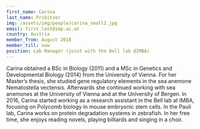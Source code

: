 ```yaml
---
first_name: Carina
last_name: Pribitzer
img: /assets/img/people/carina_small2.jpg
email: first.last@imp.ac.at
country: Austria
member_from: August 2018
member_till: now
position: Lab Manager (joint with the Bell lab @IMBA)
---
```

Carina obtained a BSc in Biology (2011) and a MSc in Genetics and Developmental Biology (2014) from the University of Vienna. For her Master’s thesis, she studied gene regulatory elements in the sea anemone Nematostella vectensis. Afterwards she continued working with sea anemones at the University of Vienna and at the University of Bergen. In 2016, Carina started working as a research assistant in the Bell lab at IMBA, focusing on Polycomb biology in mouse embryonic stem cells. In the Pauli lab, Carina works on protein degradation systems in zebrafish. In her free time, she enjoys reading novels, playing billiards and singing in a choir.
